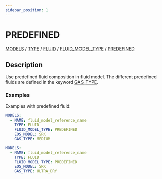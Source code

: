 ```yaml
---
sidebar_position: 1
---
```

# PREDEFINED

[MODELS](/about/references/keywords_tree/MODELS/index.md) /
[TYPE](/about/references/keywords_tree/MODELS/TYPE/index.md) /
[FLUID](/about/references/keywords_tree/MODELS/TYPE/FLUID/index.md) /
[FLUID_MODEL_TYPE](/about/references/keywords_tree/MODELS/TYPE/FLUID/FLUID_MODEL_TYPE/index.md) /
[PREDEFINED](/about/references/keywords_tree/MODELS/TYPE/FLUID/FLUID_MODEL_TYPE/PREDEFINED/index.md)

## Description
Use predefined fluid composition in fluid model. The different predefined fluids are defined 
in the keyword [GAS_TYPE](/about/references/keywords_tree/MODELS/TYPE/FLUID/FLUID_MODEL_TYPE/PREDEFINED/GAS_TYPE/index.md).

### Examples
Examples with predefined fluid:

~~~~~~~~yaml
MODELS:
  - NAME: fluid_model_reference_name
    TYPE: FLUID
    FLUID_MODEL_TYPE: PREDEFINED
    EOS_MODEL: SRK
    GAS_TYPE: MEDIUM
~~~~~~~~

~~~~~~~~yaml
MODELS:
  - NAME: fluid_model_reference_name
    TYPE: FLUID
    FLUID_MODEL_TYPE: PREDEFINED
    EOS_MODEL: SRK
    GAS_TYPE: ULTRA_DRY
~~~~~~~~


